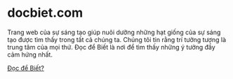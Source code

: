 # docbiet.com
Trang web của sự sáng tạo giúp nuôi dưỡng những hạt giống của sự sáng tạo được tìm thấy trong tất cả chúng ta. Chúng tôi tin rằng trí tưởng tượng là trung tâm của mọi thứ. Đọc để Biết là nơi để tìm thấy những ý tưởng đầy cảm hứng nhất.

<a href="">Đọc để Biết?</a>
